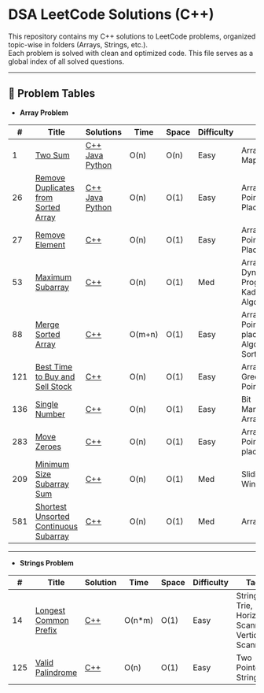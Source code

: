 # DSA LeetCode Solutions (C++)

This repository contains my C++ solutions to LeetCode problems, organized topic-wise in folders (Arrays, Strings, etc.).  
Each problem is solved with clean and optimized code. This file serves as a global index of all solved questions.

---

## 📄 Problem Tables
- **Array Problem** 

| #   | Title                                                               | Solutions                   | Time       | Space      | Difficulty | Tags                         |
|-----|----------------------------------------------------------------------|----------------------------|------------|------------|------------|------------------------------|
| 1   | [Two Sum](https://leetcode.com/problems/two-sum/)                   | [C++](./C++/001_Two_Sum.cpp)  <br> [Java](./Java/Two_Sum.java)  <br> [Python](./Python/Two_Sum.py) | O(n)       | O(n)       | Easy       | Array, Hash Map              |
26 | [Remove Duplicates from Sorted Array](https://leetcode.com/problems/remove-duplicates-from-sorted-array/) | [C++](./C++/26_Remove_Duplicates_from_Sorted_Array.cpp)  <br> [Java](./Java/Remove_Duplicates_from_Sorted_Array.java)  <br> [Python](./Python/Remove_Duplicates_from_Sorted_Array.py) | O(n) | O(1) |Easy | Array,Two Pointers,In-Place |
27 | [Remove Element](https://leetcode.com/problems/remove-element/) | [C++](./C++/27_Remove%20Element.cpp) | O(n) | O(1) | Easy | Array, Two Pointers, In-Place |
53 | [Maximum Subarray](https://leetcode.com/problems/maximum-subarray/) | [C++](./C++/53_Maximum_Subarray.cpp) | O(n) | O(1) | Med| Array, Dynamic Programming, Kadane's Algorithm |
88 | [Merge Sorted Array](https://leetcode.com/problems/merge-sorted-array/) | [C++](./C++/88_Merge_Sorted_Array.cpp) | O(m+n) | O(1) | Easy | Array, Two Pointers, In-place Algorithm, Sorting |
121 | [Best Time to Buy and Sell Stock](https://leetcode.com/problems/best-time-to-buy-and-sell-stock/description/) | [C++](./C++/121_Best_Time_to_Buy_and_Sell_Stock.cpp) | O(n) | O(1) | Easy | Array, Greedy, Two Pointers |
136 | [Single Number](https://leetcode.com/problems/single-number/) | [C++](./C++/136_Single_Number.cpp) | O(n) | O(1) | Easy | Bit Manipulation, Array, XOR |
283 | [Move Zeroes](https://leetcode.com/problems/move-zeroes/) | [C++](./C++/283_Move_zeroes.cpp) | O(n) | O(1) | Easy | Array, Two Pointers, In-place |
209 | [Minimum Size Subarray Sum](https://leetcode.com/problems/minimum-size-subarray-sum/) | [C++](./C++/209_Minimum_Size_Subarray_Sum.cpp) | O(n) | O(1) | Med | Sliding Window |
581 | [Shortest Unsorted Continuous Subarray](https://leetcode.com/problems/shortest-unsorted-continuous-subarray/) | [C++](./C++/581_Shortest_Unsorted_Continuous_Subarray.cpp) | O(n) | O(1) | Med | Array, Sorting |

---
- **Strings Problem**

| #   | Title                                                               | Solution                   | Time       | Space      | Difficulty | Tags                         |
|-----|---------------------------------------------------------------------|----------------------------|------------|------------|------------|------------------------------|
|  14   |     [Longest Common Prefix](https://leetcode.com/problems/longest-common-prefix/)      | [C++](./C++/14_Longest_Common_Prefix.cpp)   | O(n*m)     | O(1) | Easy|String, Trie, Horizontal Scanning, Vertical Scanning|
125 | [Valid Palindrome](https://leetcode.com/problems/valid-palindrome/) | [C++](./C++/125_Valid_Palindrome.cpp) | O(n) | O(1) | Easy | Two Pointers, String |
 